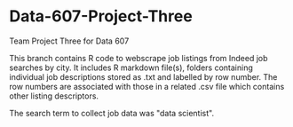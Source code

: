 # Data-607-Project-Three
Team Project Three for Data 607

This branch contains R code to webscrape job listings from Indeed job searches by city. It includes R markdown file(s), folders containing individual job descriptions stored as .txt and labelled by row number. The row numbers are associated with those in a related .csv file which contains other listing descriptors. 

The search term to collect job data was "data scientist".

